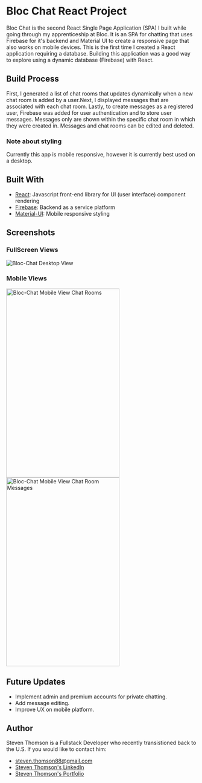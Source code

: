# Bloc Chat React Project

Bloc Chat is the second React Single Page Application (SPA) I built while going
through my apprenticeship at Bloc. It is an SPA for chatting that uses
Firebase for it's backend and Material UI to create a responsive page that also works on mobile devices. This is the first time I created a React application requiring a database. Building this application was a good way to explore using a dynamic database (Firebase) with React.

## Build Process

 First, I generated a list of chat rooms that updates dynamically when a new chat room is added by a user.Next, I displayed messages that are associated with each chat room. Lastly, to create messages as a registered user, Firebase was added for user authentication and to store user messages. Messages only are shown within the specific chat room in which they were created in. Messages and chat rooms can be edited and deleted.
 
 ### Note about styling
 
 Currently this app is mobile responsive, however it is currently best used on a desktop.

## Built With

- [React](https://reactjs.org/): Javascript front-end library for UI (user
  interface) component rendering
- [Firebase](https://firebase.google.com/): Backend as a service platform
- [Material-UI](https://material-ui.com/): Mobile responsive styling

## Screenshots

### FullScreen Views

![Bloc-Chat Desktop View](https://imgur.com/wMTS3gn.jpg)

### Mobile Views

<!-- prettier-ignore -->
<img src="https://imgur.com/tEfMZmY.jpg" alt="Bloc-Chat Mobile View Chat Rooms" width="300" height="500" /> <img src="https://imgur.com/dVbqL1l.jpg" alt="Bloc-Chat Mobile View Chat Room Messages" width="300" height="500" /> 

## Future Updates
* Implement admin and premium accounts for private chatting.
* Add message editing.
* Improve UX on mobile platform.

## Author

Steven Thomson is a Fullstack Developer who recently transistioned back to the
U.S. If you would like to contact him:

- steven.thomson88@gmail.com
- [Steven Thomson's LinkedIn](https://www.linkedin.com/in/steventhomson1988/)
- [Steven Thomson's Portfolio](https://www.steven-thomson.com/)
